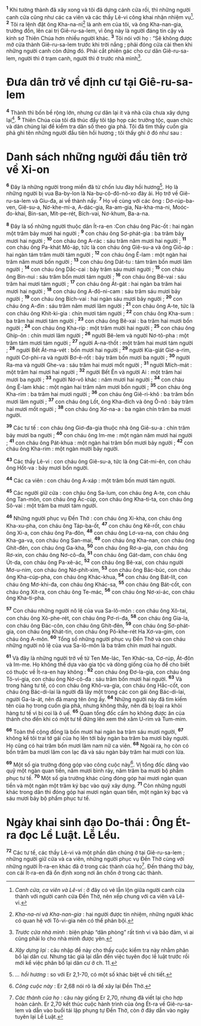 <sup><b>1</b></sup> Khi tường thành đã xây xong và tôi đã dựng cánh cửa rồi, thì những người canh cửa cũng như các ca viên và các thầy Lê-vi công khai nhận nhiệm vụ[^1]. <sup><b>2</b></sup> Tôi ra lệnh đặt ông Kha-na-ni[^2] là anh em của tôi, và ông Kha-nan-gia, trưởng đồn, lên cai trị Giê-ru-sa-lem, vì ông này là người đáng tin cậy và kính sợ Thiên Chúa hơn nhiều người khác. <sup><b>3</b></sup> Tôi nói với họ : “Sẽ không được mở cửa thành Giê-ru-sa-lem trước khi trời nắng ; phải đóng cửa cài then khi những người canh còn đứng đó. Phải cắt phiên gác cho cư dân Giê-ru-sa-lem, người thì ở trạm canh, người thì ở trước nhà mình[^3].

# Đưa dân trở về định cư tại Giê-ru-sa-lem
<sup><b>4</b></sup> Thành thì bốn bề rộng lớn, nhưng cư dân lại ít và nhà cửa chưa xây dựng lại[^4]. <sup><b>5</b></sup> Thiên Chúa của tôi đã thúc đẩy tôi tập họp các trưởng tộc, quan chức và dân chúng lại để kiểm tra dân số theo gia phả. Tôi đã tìm thấy cuốn gia phả ghi tên những người đầu tiên hồi hương ; tôi thấy ghi ở đó như sau :

# Danh sách những người đầu tiên trở về Xi-on
<sup><b>6</b></sup> Đây là những người trong miền đã từ chốn lưu đày hồi hương[^5]. Họ là những người bị vua Ba-by-lon là Na-bu-cô-đô-nô-xo đày ải. Họ trở về Giê-ru-sa-lem và Giu-đa, ai về thành nấy. <sup><b>7</b></sup> Họ về cùng với các ông : Dơ-rúp-ba-ven, Giê-su-a, Nơ-khe-mi-a, A-dác-gia, Ra-am-gia, Na-kha-ma-ni, Moóc-đo-khai, Bin-san, Mít-pe-rét, Bích-vai, Nơ-khum, Ba-a-na.

<sup><b>8</b></sup> Đây là số những người thuộc dân Ít-ra-en :Con cháu ông Pác-ốt : hai ngàn một trăm bảy mươi hai người ; <sup><b>9</b></sup> con cháu ông Sơ-phát-gia : ba trăm bảy mươi hai người ; <sup><b>10</b></sup> con cháu ông A-rác : sáu trăm năm mươi hai người ; <sup><b>11</b></sup> con cháu ông Pa-khát Mô-áp, tức là con cháu ông Giê-su-a và ông Giô-áp : hai ngàn tám trăm mười tám người ; <sup><b>12</b></sup> con cháu ông Ê-lam : một ngàn hai trăm năm mươi bốn người ; <sup><b>13</b></sup> con cháu ông Dát-tu : tám trăm bốn mươi lăm người ; <sup><b>14</b></sup> con cháu ông Dắc-cai : bảy trăm sáu mươi người ; <sup><b>15</b></sup> con cháu ông Bin-nui : sáu trăm bốn mươi tám người ; <sup><b>16</b></sup> con cháu ông Bê-vai : sáu trăm hai mươi tám người ; <sup><b>17</b></sup> con cháu ông Át-gát : hai ngàn ba trăm hai mươi hai người ; <sup><b>18</b></sup> con cháu ông A-đô-ni-cam : sáu trăm sáu mươi bảy người ; <sup><b>19</b></sup> con cháu ông Bích-vai : hai ngàn sáu mươi bảy người ; <sup><b>20</b></sup> con cháu ông A-đin : sáu trăm năm mươi lăm người ; <sup><b>21</b></sup> con cháu ông A-te, tức là con cháu ông Khít-ki-gia : chín mươi tám người ; <sup><b>22</b></sup> con cháu ông Kha-sum : ba trăm hai mươi tám người ; <sup><b>23</b></sup> con cháu ông Bê-xai : ba trăm hai mươi bốn người ; <sup><b>24</b></sup> con cháu ông Kha-ríp : một trăm mười hai người ; <sup><b>25</b></sup> con cháu ông Ghíp-ôn : chín mươi lăm người ; <sup><b>26</b></sup> người Bê-lem và người Nơ-tô-pha : một trăm tám mươi tám người ; <sup><b>27</b></sup> người A-na-thốt : một trăm hai mươi tám người ; <sup><b>28</b></sup> người Bết Át-ma-vét : bốn mươi hai người ; <sup><b>29</b></sup> người Kia-giát Giơ-a-rim, người Cơ-phi-ra và người Bơ-ê-rốt : bảy trăm bốn mươi ba người ; <sup><b>30</b></sup> người Ra-ma và người Ghe-va : sáu trăm hai mươi mốt người ; <sup><b>31</b></sup> người Mích-mát : một trăm hai mươi hai người ; <sup><b>32</b></sup> người Bết Ên và người Ai : một trăm hai mươi ba người ; <sup><b>33</b></sup> người Nơ-vô khác : năm mươi hai người ; <sup><b>34</b></sup> con cháu ông Ê-lam khác : một ngàn hai trăm năm mươi bốn người ; <sup><b>35</b></sup> con cháu ông Kha-rim : ba trăm hai mươi người ; <sup><b>36</b></sup> con cháu ông Giê-ri-khô : ba trăm bốn mươi lăm người ; <sup><b>37</b></sup> con cháu ông Lốt, ông Kha-đích và ông Ô-nô : bảy trăm hai mươi mốt người ; <sup><b>38</b></sup> con cháu ông Xơ-na-a : ba ngàn chín trăm ba mươi người.

<sup><b>39</b></sup> Các tư tế : con cháu ông Giơ-đa-gia thuộc nhà ông Giê-su-a : chín trăm bảy mươi ba người ; <sup><b>40</b></sup> con cháu ông Im-me : một ngàn năm mươi hai người ; <sup><b>41</b></sup> con cháu ông Pát-khua : một ngàn hai trăm bốn mươi bảy người ; <sup><b>42</b></sup> con cháu ông Kha-rim : một ngàn mười bảy người.

<sup><b>43</b></sup> Các thầy Lê-vi : con cháu ông Giê-su-a, tức là ông Cát-mi-ên, con cháu ông Hốt-va : bảy mươi bốn người.

<sup><b>44</b></sup> Các ca viên : con cháu ông A-xáp : một trăm bốn mươi tám người.

<sup><b>45</b></sup> Các người giữ cửa : con cháu ông Sa-lum, con cháu ông A-te, con cháu ông Tan-môn, con cháu ông Ắc-cúp, con cháu ông Kha-ti-ta, con cháu ông Sô-vai : một trăm ba mươi tám người.

<sup><b>46</b></sup> Những người phục vụ Đền Thờ : con cháu ông Xi-kha, con cháu ông Kha-xu-pha, con cháu ông Táp-ba-ốt, <sup><b>47</b></sup> con cháu ông Kê-rốt, con cháu ông Xi-a, con cháu ông Pa-đôn, <sup><b>48</b></sup> con cháu ông Lơ-va-na, con cháu ông Kha-ga-va, con cháu ông San-mai, <sup><b>49</b></sup> con cháu ông Kha-nan, con cháu ông Ghít-đên, con cháu ông Ga-kha, <sup><b>50</b></sup> con cháu ông Rơ-a-gia, con cháu ông Rơ-xin, con cháu ông Nơ-cô-đa, <sup><b>51</b></sup> con cháu ông Gát-dam, con cháu ông Út-da, con cháu ông Pa-xê-ác, <sup><b>52</b></sup> con cháu ông Bê-xai, con cháu người Mơ-u-nim, con cháu ông Nơ-phít-xim, <sup><b>53</b></sup> con cháu ông Bác-búc, con cháu ông Kha-cúp-pha, con cháu ông Khác-khua, <sup><b>54</b></sup> con cháu ông Bát-lít, con cháu ông Mơ-khi-đa, con cháu ông Khác-sa, <sup><b>55</b></sup> con cháu ông Bát-cốt, con cháu ông Xít-ra, con cháu ông Te-mác, <sup><b>56</b></sup> con cháu ông Nơ-xi-ác, con cháu ông Kha-ti-pha.

<sup><b>57</b></sup> Con cháu những người nô lệ của vua Sa-lô-môn : con cháu ông Xô-tai, con cháu ông Xô-phe-rét, con cháu ông Pơ-ri-đa, <sup><b>58</b></sup> con cháu ông Gia-la, con cháu ông Đác-côn, con cháu ông Ghít-đên, <sup><b>59</b></sup> con cháu ông Sơ-phát-gia, con cháu ông Khát-tin, con cháu ông Pô-khe-rét Ha Xơ-va-gim, con cháu ông A-môn. <sup><b>60</b></sup> Tổng số những người phục vụ Đền Thờ và con cháu những người nô lệ của vua Sa-lô-môn là ba trăm chín mươi hai người.

<sup><b>61</b></sup> Và đây là những người trở về từ Ten Me-lác, Ten Khác-sa, Cơ-rúp, Át-đôn và Im-me. Họ không thể dựa vào gia tộc và dòng giống của họ để cho biết có thuộc về Ít-ra-en hay không : <sup><b>62</b></sup> con cháu ông Đơ-la-gia, con cháu ông Tô-vi-gia, con cháu ông Nơ-cô-đa : sáu trăm bốn mươi hai người. <sup><b>63</b></sup> Và trong hàng tư tế, có con cháu ông Khô-va-gia, con cháu ông Hắc-cốt, con cháu ông Bác-di-lai là người đã lấy một trong các con gái ông Bác-di-lai, người Ga-la-át, nên đã mang tên ông ấy. <sup><b>64</b></sup> Những người này đã tìm kiếm tên của họ trong cuốn gia phả, nhưng không thấy, nên đã bị loại ra khỏi hàng tư tế vì bị coi là ô uế. <sup><b>65</b></sup> Quan tổng đốc cấm họ không được ăn của thánh cho đến khi có một tư tế đứng lên xem thẻ xăm U-rim và Tum-mim.

<sup><b>66</b></sup> Toàn thể cộng đồng là bốn mươi hai ngàn ba trăm sáu mươi người, <sup><b>67</b></sup> không kể tôi trai tớ gái của họ lên tới bảy ngàn ba trăm ba mươi bảy người. Họ cũng có hai trăm bốn mươi lăm nam nữ ca viên. <sup><b>68</b></sup> Ngoài ra, họ còn có bốn trăm ba mươi lăm con lạc đà và sáu ngàn bảy trăm hai mươi con lừa.

<sup><b>69</b></sup> Một số gia trưởng đóng góp vào công cuộc này[^6]. Vị tổng đốc dâng vào quỹ một ngàn quan tiền, năm mươi bình rảy, năm trăm ba mươi bộ phẩm phục tư tế. <sup><b>70</b></sup> Một số gia trưởng khác cũng đóng góp hai mươi ngàn quan tiền và một ngàn một trăm ký bạc vào quỹ xây dựng. <sup><b>71</b></sup> Còn những người khác trong dân thì đóng góp hai mươi ngàn quan tiền, một ngàn ký bạc và sáu mươi bảy bộ phẩm phục tư tế.

# Ngày khai sinh đạo Do-thái : Ông Ét-ra đọc Lề Luật. Lễ Lều.
<sup><b>72</b></sup> Các tư tế, các thầy Lê-vi và một phần dân chúng ở tại Giê-ru-sa-lem ; những người giữ cửa và ca viên, những người phục vụ Đền Thờ cùng với những người Ít-ra-en khác đã ở trong các thành của họ[^7].
 Đến tháng thứ bảy, con cái Ít-ra-en đã ổn định xong nơi ăn chốn ở trong các thành.

[^1]: <i>Canh cửa, ca viên và Lê-vi</i> : ở đây có vẻ lẫn lộn giữa người canh cửa thành với người canh cửa Đền Thờ, nên xếp chung với ca viên và Lê-vi.
[^2]: <i>Kha-na-ni và Kha-nan-gia</i> : hai người được tín nhiệm, những người khác có quan hệ với Tô-vi-gia nên có thể phản bội.
[^3]: <i>Trước cửa nhà mình</i> : biện pháp “dân phòng” rất tinh vi và bảo đảm, vì ai cũng phải lo cho nhà mình được yên.
[^4]: <i>Xây dựng lại</i> : câu nhập đề này cho thấy cuộc kiểm tra này nhằm phân bố lại dân cư. Nhưng tác giả lại dẫn đến việc tuyên đọc lề luật trước rồi mới kể việc phân bố lại dân cư ở ch. 11.
[^5]: <i>... hồi hương</i> : so với Er 2,1-70, có một số khác biệt về chi tiết.
[^6]: <i>Công cuộc này</i> : Er 2,68 nói rõ là để xây lại Đền Thờ.
[^7]: <i>Các thành của họ</i> : câu này giống Er 2,70, nhưng đã viết lại cho hợp hoàn cảnh. Er 2,70 kết thúc cuộc hành trình của ông Ét-ra về Giê-ru-sa-lem và dẫn vào buổi tái lập phụng tự Đền Thờ, còn ở đây dẫn vào ngày tuyên lại Lề Luật.
